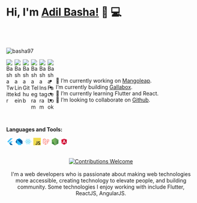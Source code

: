 
# Hi, I'm [Adil Basha!](https://github.com/basha97) 👋 💻

<br>
<br/>

<p align="left"> <img src="https://komarev.com/ghpvc/?username=basha97&label=Views&color=blue&style=plastic" alt="basha97" /> </p>

<a href="https://twitter.com/ADILBAS22334438">
  <img align="left" alt="Basha Twitter" width="22px" src="https://cdn.jsdelivr.net/npm/simple-icons@v3/icons/twitter.svg" />
</a>
<a href="https://www.linkedin.com/in/adil-basha-947857160">
  <img align="left" alt="Basha Linkdein" width="22px" src="https://cdn.jsdelivr.net/npm/simple-icons@v3/icons/linkedin.svg" />
</a>
<a href="https://github.com/basha97">
  <img align="left" alt="Basha Github" width="22px" src="https://cdn.jsdelivr.net/npm/simple-icons@v3/icons/github.svg" />
</a>
<a href="https://t.me/basha_97">
  <img align="left" alt="Basha Telegram" width="22px" src="https://cdn.jsdelivr.net/npm/simple-icons@v3/icons/telegram.svg" />
</a>
<a href="https://www.instagram.com/b.a.s.h.a97//">
  <img align="left" alt="Basha Instagram" width="22px" src="https://cdn.jsdelivr.net/npm/simple-icons@v3/icons/instagram.svg" />
</a>
<a href="https://www.facebook.com/adil.basha.965/">
  <img align="left" alt="Basha Facebook" width="22px" src="https://cdn.jsdelivr.net/npm/simple-icons@v3/icons/facebook.svg" />
</a>

<br/>
<br/>

- 🔭 I’m currently working on [Mangoleap](https://mangoleap.com).
-   I’m currently building  [Gallabox](https://gallabox.com/).
- 🌱 I’m currently learning Flutter and React.
- 👯 I’m looking to collaborate on [Github](https://github.com/).


<br>
<br/>

**Languages and Tools:**  

<code><img height="20" src="https://raw.githubusercontent.com/github/explore/80688e429a7d4ef2fca1e82350fe8e3517d3494d/topics/flutter/flutter.png"></code>
<code><img height="20" src="https://raw.githubusercontent.com/github/explore/80688e429a7d4ef2fca1e82350fe8e3517d3494d/topics/dart/dart.png"></code>
<code><img height="20" src="https://raw.githubusercontent.com/github/explore/80688e429a7d4ef2fca1e82350fe8e3517d3494d/topics/react/react.png"></code>
<code><img height="20" src="https://raw.githubusercontent.com/github/explore/80688e429a7d4ef2fca1e82350fe8e3517d3494d/topics/javascript/javascript.png"></code>
<code><img height="20" src="https://raw.githubusercontent.com/github/explore/80688e429a7d4ef2fca1e82350fe8e3517d3494d/topics/laravel/laravel.png"></code>
<code><img height="20" src="https://raw.githubusercontent.com/github/explore/80688e429a7d4ef2fca1e82350fe8e3517d3494d/topics/nodejs/nodejs.png"></code>
<code><img height="20" src="https://raw.githubusercontent.com/github/explore/80688e429a7d4ef2fca1e82350fe8e3517d3494d/topics/angular/angular.png"></code>


<p align ="center">
  <br/><a href="#contributing"><img alt="Contributions Welcome" src="https://wallpaperaccess.com/full/796843.png"></a>
  <br>
  <br>
  I'm a web developers who is passionate about making web technologies more accessible, creating technology to elevate people, and building community. Some technologies I enjoy working with include Flutter, ReactJS, AngularJS.  
  </p>
  
  <br>
  <br/>
  

  
  

<!--
**basha97/basha97** is a ✨ _special_ ✨ repository because its `README.md` (this file) appears on your GitHub profile.

Here are some ideas to get you started:

- 🔭 I’m currently working on ...
- 🌱 I’m currently learning ...
- 👯 I’m looking to collaborate on ...
- 🤔 I’m looking for help with ...
- 💬 Ask me about ...
- 📫 How to reach me: ...
- 😄 Pronouns: ...
- ⚡ Fun fact: ...
-->
